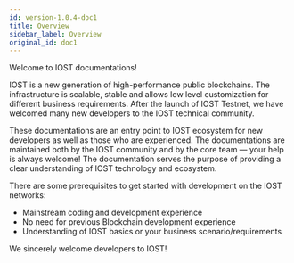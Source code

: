 ```yaml
---
id: version-1.0.4-doc1
title: Overview
sidebar_label: Overview
original_id: doc1
---
```


Welcome to IOST documentations!

IOST is a new generation of high-performance public blockchains. The infrastructure is scalable, stable and allows low level customization for different business requirements. After the launch of IOST Testnet, we have welcomed many new developers to the IOST technical community.

These documentations are an entry point to IOST ecosystem for new developers as well as those who are experienced. The documentations are maintained both by the IOST community and by the core team — your help is always welcome! The documentation serves the purpose of providing a clear understanding of IOST technology and ecosystem.

There are some prerequisites to get started with development on the IOST networks:

* Mainstream coding and development experience
* No need for previous Blockchain development experience
* Understanding of IOST basics or your business scenario/requirements

We sincerely welcome developers to IOST!
